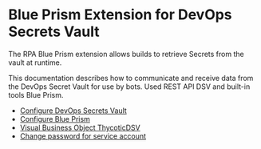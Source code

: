 [title]: # (Blue Prism)
[tags]: # (DevOps Secrets Vault,DSV)
[priority]: # (1)
# Blue Prism Extension for DevOps Secrets Vault

The RPA Blue Prism extension allows builds to retrieve Secrets from the vault at runtime.

This documentation describes how to communicate and receive data from the DevOps Secret Vault for use by bots. Used REST API DSV and built-in tools Blue Prism.

* [Configure DevOps Secrets Vault](configuredsv.md)
* [Configure Blue Prism](configurebp.md)
* [Visual Business Object ThycoticDSV](thycoticdsv.md)
* [Change password for service account](change_password.md)
